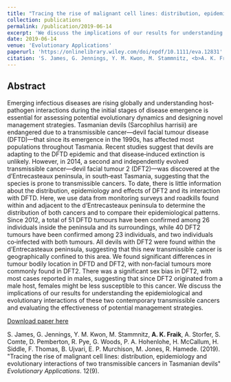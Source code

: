 ```yaml
---
title: "Tracing the rise of malignant cell lines: distribution, epidemiology and evolutionary interactions of two transmissible cancers in Tasmanian devils"
collection: publications
permalink: /publication/2019-06-14
excerpt: 'We discuss the implications of our results for understanding the epidemiological and evolutionary interactions of these two contemporary transmissible cancers and evaluating the effectiveness of potential management strategies.'
date: 2019-06-14
venue: 'Evolutionary Applications'
paperurl: 'https://onlinelibrary.wiley.com/doi/epdf/10.1111/eva.12831'
citation: 'S. James, G. Jennings, Y. M. Kwon, M. Stammnitz, <b>A. K. Fraik</b>, A. Storfer, S. Comte, D. Pemberton, R. Pye, G. Woods, P. A. Hohenlohe, H. McCallum, H. Siddle, F. Thomas, B. Ujvari, E. P. Murchison, M. Jones, R. Hamede. (2019). "Tracing the rise of malignant cell lines: distribution, epidemiology and evolutionary interactions of two transmissible cancers in Tasmanian devils" <i>Evolutionary Applications</i>. 12(9).'
---
```


## Abstract
Emerging infectious diseases are rising globally and understanding host‐pathogen interactions during the initial stages of disease emergence is essential for assessing potential evolutionary dynamics and designing novel management strategies. Tasmanian devils (Sarcophilus harrisii) are endangered due to a transmissible cancer—devil facial tumour disease (DFTD)—that since its emergence in the 1990s, has affected most populations throughout Tasmania. Recent studies suggest that devils are adapting to the DFTD epidemic and that disease‐induced extinction is unlikely. However, in 2014, a second and independently evolved transmissible cancer—devil facial tumour 2 (DFT2)—was discovered at the d’Entrecasteaux peninsula, in south‐east Tasmania, suggesting that the species is prone to transmissible cancers. To date, there is little information about the distribution, epidemiology and effects of DFT2 and its interaction with DFTD. Here, we use data from monitoring surveys and roadkills found within and adjacent to the d’Entrecasteaux peninsula to determine the distribution of both cancers and to compare their epidemiological patterns. Since 2012, a total of 51 DFTD tumours have been confirmed among 26 individuals inside the peninsula and its surroundings, while 40 DFT2 tumours have been confirmed among 23 individuals, and two individuals co‐infected with both tumours. All devils with DFT2 were found within the d’Entrecasteaux peninsula, suggesting that this new transmissible cancer is geographically confined to this area. We found significant differences in tumour bodily location in DFTD and DFT2, with non‐facial tumours more commonly found in DFT2. There was a significant sex bias in DFT2, with most cases reported in males, suggesting that since DFT2 originated from a male host, females might be less susceptible to this cancer. We discuss the implications of our results for understanding the epidemiological and evolutionary interactions of these two contemporary transmissible cancers and evaluating the effectiveness of potential management strategies.

[Download paper here](https://onlinelibrary.wiley.com/doi/epdf/10.1111/eva.12831)

S. James, G. Jennings, Y. M. Kwon, M. Stammnitz, <b>A. K. Fraik</b>, A. Storfer, S. Comte, D. Pemberton, R. Pye, G. Woods, P. A. Hohenlohe, H. McCallum, H. Siddle, F. Thomas, B. Ujvari, E. P. Murchison, M. Jones, R. Hamede. (2019). "Tracing the rise of malignant cell lines: distribution, epidemiology and evolutionary interactions of two transmissible cancers in Tasmanian devils" <i>Evolutionary Applications</i>. 12(9).
